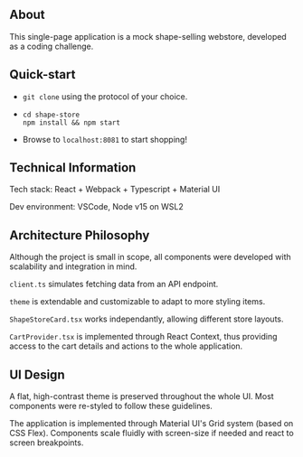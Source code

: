 ## About
This single-page application is a mock shape-selling webstore, developed as a coding challenge.

## Quick-start

* `git clone` using the protocol of your choice.
* ```
  cd shape-store
  npm install && npm start
  ```
* Browse to `localhost:8081` to start shopping!

## Technical Information

Tech stack: React + Webpack + Typescript + Material UI

Dev environment: VSCode, Node v15 on WSL2

## Architecture Philosophy

Although the project is small in scope, all components were developed with scalability and integration in mind.

`client.ts` simulates fetching data from an API endpoint.

`theme` is extendable and customizable to adapt to more styling items.

`ShapeStoreCard.tsx` works independantly, allowing different store layouts.

`CartProvider.tsx` is implemented through React Context, thus providing access to the cart details and actions to the whole application.

## UI Design

A flat, high-contrast theme is preserved throughout the whole UI.
Most components were re-styled to follow these guidelines.

The application is implemented through Material UI's Grid system (based on CSS Flex).
Components scale fluidly with screen-size if needed and react to screen breakpoints.